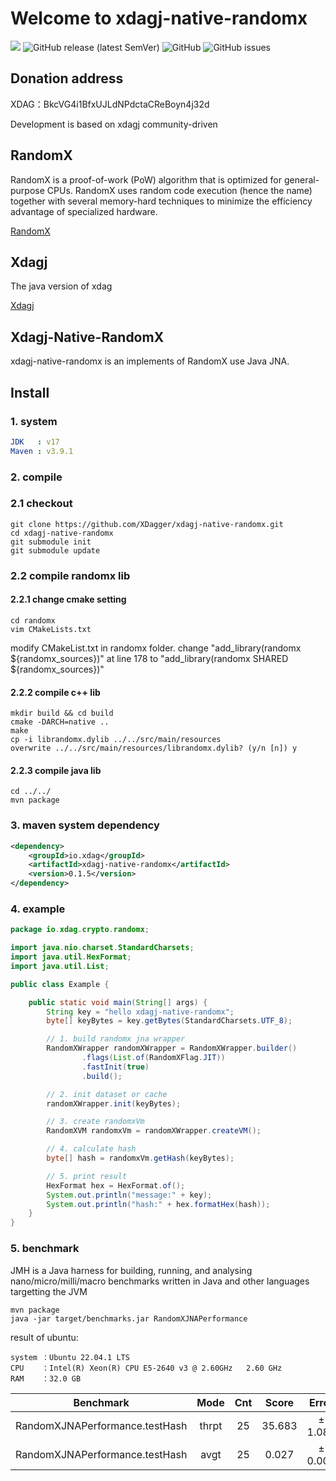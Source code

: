 # Welcome to xdagj-native-randomx

![](https://github.com/XDagger/xdagj-native-randomx/actions/workflows/maven.yml/badge.svg) ![GitHub release (latest SemVer)](https://img.shields.io/github/v/release/XDagger/xdagj-native-randomx) ![GitHub](https://img.shields.io/github/license/XDagger/xdagj-native-randomx) ![GitHub issues](https://img.shields.io/github/issues/XDagger/xdagj-native-randomx)

## Donation address
XDAG：BkcVG4i1BfxUJLdNPdctaCReBoyn4j32d

Development is based on xdagj community-driven

## RandomX
RandomX is a proof-of-work (PoW) algorithm that is optimized for general-purpose CPUs. RandomX uses random code execution (hence the name) together with several memory-hard techniques to minimize the efficiency advantage of specialized hardware.

[RandomX](https://github.com/tevador/RandomX)

## Xdagj
The java version of xdag

[Xdagj](https://github.com/XDagger/xdagj)

## Xdagj-Native-RandomX
xdagj-native-randomx is an implements of RandomX use Java JNA.

## Install

### 1. system
```yaml
JDK   : v17
Maven : v3.9.1
```

### 2. compile

### 2.1 checkout 
```shell
git clone https://github.com/XDagger/xdagj-native-randomx.git
cd xdagj-native-randomx
git submodule init
git submodule update
```
### 2.2 compile randomx lib 

#### 2.2.1 change cmake setting

```
cd randomx
vim CMakeLists.txt
```
modify CMakeList.txt in randomx folder.
change "add_library(randomx ${randomx_sources})" at line 178 to
"add_library(randomx SHARED ${randomx_sources})"

#### 2.2.2 compile c++ lib
```
mkdir build && cd build
cmake -DARCH=native ..
make
cp -i librandomx.dylib ../../src/main/resources
overwrite ../../src/main/resources/librandomx.dylib? (y/n [n]) y
```

#### 2.2.3 compile java lib

```
cd ../../
mvn package
```

### 3. maven system dependency

```xml
<dependency>
    <groupId>io.xdag</groupId>
    <artifactId>xdagj-native-randomx</artifactId>
    <version>0.1.5</version>
</dependency>
```

### 4. example

```java
package io.xdag.crypto.randomx;

import java.nio.charset.StandardCharsets;
import java.util.HexFormat;
import java.util.List;

public class Example {

    public static void main(String[] args) {
        String key = "hello xdagj-native-randomx";
        byte[] keyBytes = key.getBytes(StandardCharsets.UTF_8);

        // 1. build randomx jna wrapper
        RandomXWrapper randomXWrapper = RandomXWrapper.builder()
                .flags(List.of(RandomXFlag.JIT))
                .fastInit(true)
                .build();

        // 2. init dataset or cache
        randomXWrapper.init(keyBytes);

        // 3. create randomxVm
        RandomXVM randomxVm = randomXWrapper.createVM();

        // 4. calculate hash
        byte[] hash = randomxVm.getHash(keyBytes);

        // 5. print result
        HexFormat hex = HexFormat.of();
        System.out.println("message:" + key);
        System.out.println("hash:" + hex.formatHex(hash));
    }
}


```

### 5. benchmark

JMH is a Java harness for building, running, and analysing nano/micro/milli/macro benchmarks written in Java and other languages targetting the JVM

```shell
mvn package
java -jar target/benchmarks.jar RandomXJNAPerformance
```

result of ubuntu:

```
system ：Ubuntu 22.04.1 LTS
CPU    ：Intel(R) Xeon(R) CPU E5-2640 v3 @ 2.60GHz   2.60 GHz
RAM    ：32.0 GB
```

|           Benchmark            | Mode  | Cnt  | Score  |  Error  | Units |
| :----------------------------: | :---: | :--: | :----: | :-----: | :---: |
| RandomXJNAPerformance.testHash | thrpt |  25  | 35.683 | ± 1.081 | ops/s |
| RandomXJNAPerformance.testHash | avgt  |  25  | 0.027  | ± 0.001 | s/op  |





